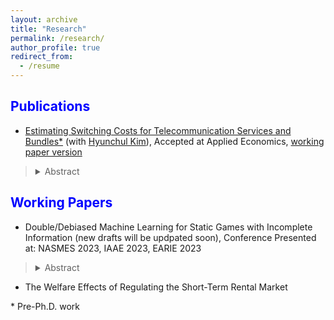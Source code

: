 ```yaml
---
layout: archive
title: "Research"
permalink: /research/
author_profile: true
redirect_from:
  - /resume
---
```

 
<span style="color:blue">Publications</span>
---

- [Estimating Switching Costs for Telecommunication Services and Bundles*](https://www.tandfonline.com/doi/full/10.1080/00036846.2022.2030046) (with [Hyunchul Kim](https://hyunkimecon.github.io/)), Accepted at Applied Economics, [working paper version](https://papers.ssrn.com/sol3/papers.cfm?abstract_id=3787321)

> <details><summary>Abstract</summary>  We develop a consumer-level demand model of telecommunications and broadcasting services taking into account the exhaustive set of alternatives available to consumers, including bundled services. We then estimate the switching costs associated with bundling. Previous studies are confined to choices of only one or two services, rather than addressing inter-relationships among different services made possible through bundling. We find that our approach improves the accuracy of switching cost estimates compared with when the choice sets are restricted in demand models. Our results also indicate that switching costs incurred with bundling is substantial, making up approximately 65% of monthly service costs. </details>


<span style="color:blue">Working Papers</span>
---

-  Double/Debiased Machine Learning for Static Games with Incomplete Information (new drafts will be updpated soon), Conference Presented at: NASMES 2023, IAAE 2023, EARIE 2023

> <details><summary>Abstract</summary>  This paper introduces estimation and inference methods for static games with incomplete information, utilizing modern machine learning techniques. Traditional two-step methods, as discussed in Bajari et al. (2010), are limited to low-dimensional covariates relative to the sample size N. In the case of high-dimensional data, machine learning estimators are commonly employed to recover the first-stage nuisance parameters η, which represent the rival’s action probabilities. However, the use of these prevalent methods can unintentionally introduce biases into the structural parameter of interest, θ0, due to regularization and overfitting challenges. To address these biases, the proposed estimator leverages Neyman orthogonal moments and a cross-fitting algorithm. This allows researchers to utilize machine learning methods such as Lasso, Random Forest, or Neural Networks to estimate the first-stage nuisance parameters. Consequently, the resulting estimates of the structural parameters of interest are √N -consistent and asymptotically normal. Monte Carlo experiments demonstrate that without correcting the moment condition, the nuisance parameters estimated from machine learning estimators can cause substantial downward biases (towards zero) in the estimates of θ0. In contrast, the proposed estimator based on orthogonal moments effectively mitigates these biases, leading to unbiased estimates centered around the true value.

- The Welfare Effects of Regulating the Short-Term Rental Market
 

\* Pre-Ph.D. work
